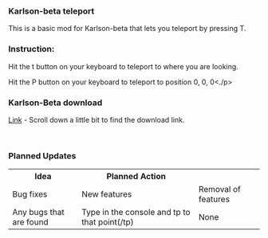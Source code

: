 <h3>Karlson-beta teleport</h3>
<P>This is a basic mod for Karlson-beta that lets you teleport by pressing T.</p>
<h3>Instruction:</h3>
<p>Hit the t button on your keyboard to teleport to where you are looking.</p>
<p>Hit the P button on your keyboard to teleport to position  0, 0, 0<./p>
<h3>Karlson-Beta download</h3>
<P><a href="https://danidev.itch.io/karlson">Link</a> - Scroll down a little bit to find the download link.</p><br>
<h3>Planned Updates</h3>
<table>
  <tr>
    <th>Idea</th>
    <th>Planned Action</th>
  </tr>
    <tr>
    <td>Bug fixes</td>
    <td>New features</td>
    <td>Removal of features</td>
  </tr>
  <tr>
    <td>Any bugs that are found</td>
    <td>Type in the console and tp to that point(/tp)</td>
    <td>None</td>
  </tr>
</table>
